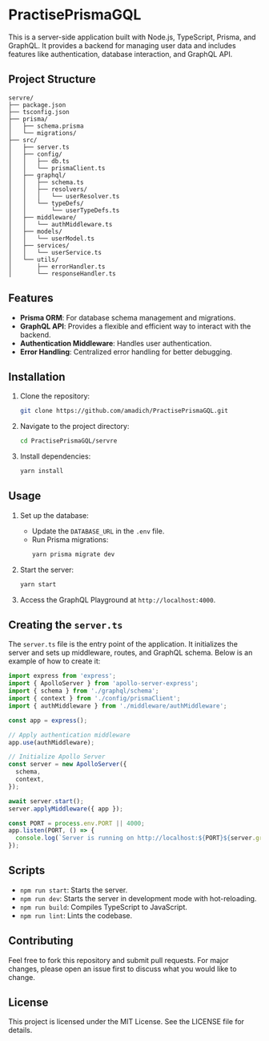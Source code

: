 # PractisePrismaGQL

This is a server-side application built with Node.js, TypeScript, Prisma, and GraphQL. It provides a backend for managing user data and includes features like authentication, database interaction, and GraphQL API.

## Project Structure

```
servre/
├── package.json
├── tsconfig.json
├── prisma/
│   ├── schema.prisma
│   └── migrations/
├── src/
│   ├── server.ts
│   ├── config/
│   │   ├── db.ts
│   │   └── prismaClient.ts
│   ├── graphql/
│   │   ├── schema.ts
│   │   ├── resolvers/
│   │   │   └── userResolver.ts
│   │   └── typeDefs/
│   │       └── userTypeDefs.ts
│   ├── middleware/
│   │   └── authMiddleware.ts
│   ├── models/
│   │   └── userModel.ts
│   ├── services/
│   │   └── userService.ts
│   └── utils/
│       ├── errorHandler.ts
│       └── responseHandler.ts
```

## Features

- **Prisma ORM**: For database schema management and migrations.
- **GraphQL API**: Provides a flexible and efficient way to interact with the backend.
- **Authentication Middleware**: Handles user authentication.
- **Error Handling**: Centralized error handling for better debugging.

## Installation

1. Clone the repository:
   ```bash
   git clone https://github.com/amadich/PractisePrismaGQL.git
   ```

2. Navigate to the project directory:
   ```bash
   cd PractisePrismaGQL/servre
   ```

3. Install dependencies:
   ```bash
   yarn install
   ```

## Usage

1. Set up the database:
   - Update the `DATABASE_URL` in the `.env` file.
   - Run Prisma migrations:
     ```bash
     yarn prisma migrate dev
     ```

2. Start the server:
   ```bash
   yarn start
   ```

3. Access the GraphQL Playground at `http://localhost:4000`.

## Creating the `server.ts`

The `server.ts` file is the entry point of the application. It initializes the server and sets up middleware, routes, and GraphQL schema. Below is an example of how to create it:

```typescript
import express from 'express';
import { ApolloServer } from 'apollo-server-express';
import { schema } from './graphql/schema';
import { context } from './config/prismaClient';
import { authMiddleware } from './middleware/authMiddleware';

const app = express();

// Apply authentication middleware
app.use(authMiddleware);

// Initialize Apollo Server
const server = new ApolloServer({
  schema,
  context,
});

await server.start();
server.applyMiddleware({ app });

const PORT = process.env.PORT || 4000;
app.listen(PORT, () => {
  console.log(`Server is running on http://localhost:${PORT}${server.graphqlPath}`);
});
```

## Scripts

- `npm run start`: Starts the server.
- `npm run dev`: Starts the server in development mode with hot-reloading.
- `npm run build`: Compiles TypeScript to JavaScript.
- `npm run lint`: Lints the codebase.

## Contributing

Feel free to fork this repository and submit pull requests. For major changes, please open an issue first to discuss what you would like to change.

## License

This project is licensed under the MIT License. See the LICENSE file for details.
